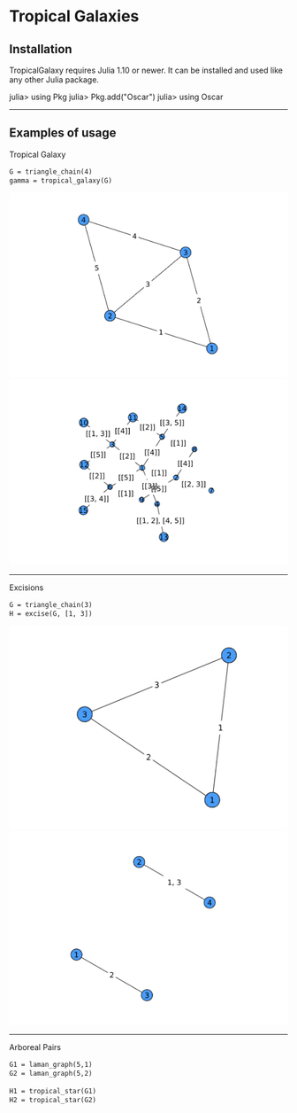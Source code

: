 # Tropical Galaxies

## Installation
TropicalGalaxy requires Julia 1.10 or newer. It can be installed and used like any other Julia package. 


julia> using Pkg
julia> Pkg.add("Oscar")
julia> using Oscar

---

## Examples of usage

Tropical Galaxy
```
G = triangle_chain(4)
gamma = tropical_galaxy(G)
```
![triangle_chain(4)](/data/triangle_chain(4).png)
![tropical_galaxy](/data/tropical_galaxy.png)

*** 

Excisions
```
G = triangle_chain(3) 
H = excise(G, [1, 3])
```
![triangle_chain(3)](/data/triangle_chain(3).png)
![triange_chain(3)_excised](/data/triangle_chain3_ex.png)

*** 

Arboreal Pairs
```
G1 = laman_graph(5,1)
G2 = laman_graph(5,2)

H1 = tropical_star(G1)
H2 = tropical_star(G2)

```